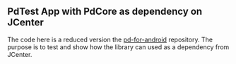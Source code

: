 ## PdTest App with PdCore as dependency on JCenter
The code here is a reduced version the [pd-for-android](https://github.com/libpd/pd-for-android) repository.
The purpose is to test and show how the library can used as a dependency from JCenter.
